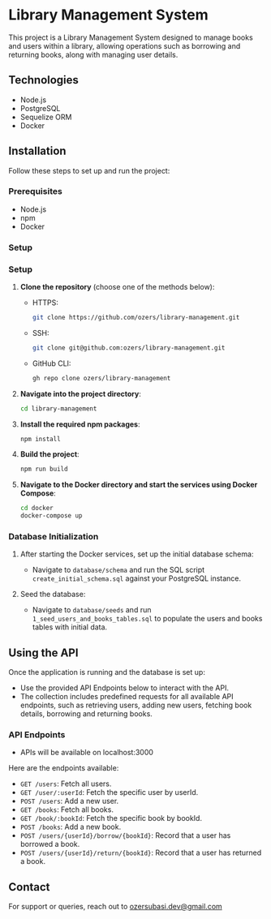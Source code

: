 # Library Management System

This project is a Library Management System designed to manage books and users within a library, allowing operations
such as borrowing and returning books, along with managing user details.

## Technologies 

- Node.js
- PostgreSQL
- Sequelize ORM
- Docker

## Installation

Follow these steps to set up and run the project:

### Prerequisites

- Node.js
- npm
- Docker

### Setup

### Setup

1. **Clone the repository** (choose one of the methods below):
   - HTTPS:
     ```bash
     git clone https://github.com/ozers/library-management.git
     ```
   - SSH:
     ```bash
     git clone git@github.com:ozers/library-management.git
     ```
   - GitHub CLI:
     ```bash
     gh repo clone ozers/library-management
     ```

2. **Navigate into the project directory**:
    ```bash
    cd library-management
    ```

3. **Install the required npm packages**:
    ```bash
    npm install
    ```

4. **Build the project**:
    ```bash
    npm run build
    ```

5. **Navigate to the Docker directory and start the services using Docker Compose**:
    ```bash
    cd docker
    docker-compose up
    ```

### Database Initialization

1. After starting the Docker services, set up the initial database schema:
   - Navigate to `database/schema` and run the SQL script `create_initial_schema.sql` against your PostgreSQL instance.

2. Seed the database:
   - Navigate to `database/seeds` and run `1_seed_users_and_books_tables.sql` to populate the users and books tables
     with initial data.

## Using the API

Once the application is running and the database is set up:

- Use the provided API Endpoints below to interact with the API.
- The collection includes predefined requests for all available API endpoints, such as retrieving users, adding new
  users, fetching book details, borrowing and returning books.

### API Endpoints

- APIs will be available on localhost:3000

Here are the endpoints available:

- `GET /users`: Fetch all users.
- `GET /user/:userId`: Fetch the specific user by userId.
- `POST /users`: Add a new user.
- `GET /books`: Fetch all books.
- `GET /book/:bookId`: Fetch the specific book by bookId.
- `POST /books`: Add a new book.
- `POST /users/{userId}/borrow/{bookId}`: Record that a user has borrowed a book.
- `POST /users/{userId}/return/{bookId}`: Record that a user has returned a book.

## Contact

For support or queries, reach out to [ozersubasi.dev@gmail.com](mailto:ozersubasi.dev@gmail.com)


